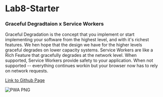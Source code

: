 # Lab8-Starter

### Graceful Degradtaion x Service Workers
Graceful Degradation is the concept that you implement or start implementing your software from the highest level, and with it's richest features. We hen hope that the design we have for the higher levels graceful degrades on lower capacity systems. Service Workers are like a Rich Feature that gracefully degrades at the network level. When supported, Service Workers provide safety to your application. When not supported -- everything continues workin but your browser now has to rely on network requests.

[Link to Github Page](https://a-vidhawan.github.io/Lab8_Starter/index.html)

![PWA PNG](image.png)